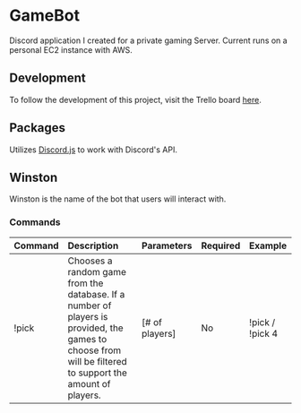 # GameBot
Discord application I created for a private gaming Server. Current runs on a personal EC2 instance with AWS.

## Development
To follow the development of this project, visit the Trello board [here](https://trello.com/b/wIj1KE92/gamebot).

## Packages
Utilizes [Discord.js](https://www.npmjs.com/package/discord.js) to work with Discord's API.

## Winston
Winston is the name of the bot that users will interact with. 

### Commands
| Command |                                Description                              |      Parameters       | Required |  Example |
|  :---   |                                   :---                                  |         :---          |   :---   |    :---  |
|  !pick  |  Chooses a random game from the database. If a number of players is provided, the games to choose from will be filtered to support the amount of players. |     [# of players]    |    No    |   !pick / !pick 4 |

